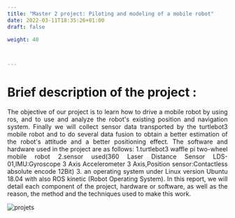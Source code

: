 ```yaml
---
title: "Master 2 project: Piloting and modeling of a mobile robot"
date: 2022-03-11T18:35:26+01:00
draft: false

weight: 40



---
```


# Brief description of the project :


<p align = "justify"> The objective of our project is to learn how to drive a mobile robot by using ros, and to use and analyze the robot's existing position and navigation system. Finally we will collect sensor data transported by the turtlebot3 mobile robot and to do several data fusion to obtain a better estimation of the robot's attitude and a better positioning effect. The software and hardware used in the project are as follows: 1.turtlebot3 waffle pi two-wheel mobile robot 2.sensor used(360 Laser Distance Sensor LDS-01,IMU:Gyroscope 3 Axis Accelerometer 3 Axis,Position sensor:Contactless absolute encode 12Bit) 3. an operating system under Linux version Ubuntu 18.04 with also ROS kinetic (Robot Operating System). In this report, we will detail each component of the project, hardware or software, as well as the reason, the method and the techniques used to make this work. </p>


![projets](../projet3.jpg )

